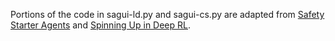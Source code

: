 Portions of the code in sagui-ld.py and sagui-cs.py are adapted from [Safety Starter Agents](https://github.com/openai/safety-starter-agents) and [Spinning Up in Deep RL](https://github.com/openai/spinningup/tree/master/spinup/utils).